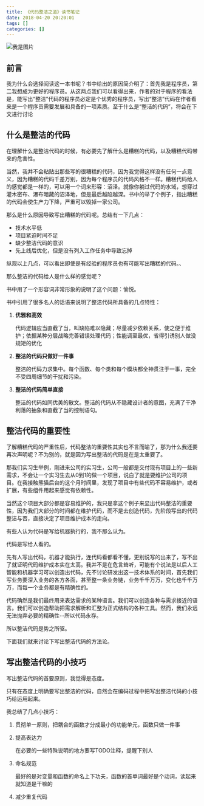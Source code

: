 ```yaml
---
title: 《代码整洁之道》读书笔记
date: 2018-04-20 20:20:01
tags: []
categories: []
---
```


![我是图片](https://ss3.bdstatic.com/70cFv8Sh_Q1YnxGkpoWK1HF6hhy/it/u=133076365,2636556812&fm=27&gp=0.jpg)

## 前言
我为什么会选择阅读这一本书呢？书中给出的原因简介明了：首先我是程序员，第二我想成为更好的程序员。从这两点我们可以看得出来，作者的对于程序的看法是，能写出“整洁”代码的程序员必定是个优秀的程序员，写出“整洁”代码在作者看来是一个程序员需要发展和具备的一项素质。至于什么是“整洁的代码”，将会在下文进行讨论

<!--more-->

## 什么是整洁的代码
在理解什么是整洁代码的时候，有必要先了解什么是糟糕的代码，以及糟糕代码带来的危害性。

当然，我并不会粘贴出那些写的很糟糕的代码，因为我觉得这样没有任何一点意义，因为糟糕的代码千差万别，因为每个程序员的代码风格不一样。糟糕代码给人的感觉都是一样的，可以用一个词来形容：沼泽。就像你躺过代码的水域，想穿过灌木密布、瀑布暗藏的沼泽地，但是最后越陷越深。书中的举了个例子，指出糟糕的代码会使生产力下降，严重可以毁掉一家公司。

那么是什么原因导致写出糟糕的代码呢。总结有一下几点：
* 技术水平低
* 项目紧迫时间不足
* 缺少整洁代码的意识
* 先上线后优化，但是没有列入工作任务中导致忘掉

纵观以上几点，可以看出即使是有经验的程序员也有可能写出糟糕的代码。、

那么整洁的代码给人是什么样的感觉呢？

书中用了一个形容词非常形象的说明了这个问题：愉悦。

书中引用了很多名人的话语来说明了整洁代码所具备的几点特性：
1. **优雅和高效**  

   代码逻辑应当直截了当，叫缺陷难以隐藏；尽量减少依赖关系，使之便于维护；依据某种分层战略完善错误处理代码；性能调至最优，省得引诱别人做没规矩的优化

2. **整洁的代码只做好一件事**  

    整洁的代码力求集中。每个函数、每个类和每个模块都全神贯注于一事，完全不受四周细节的干扰和污染。

3. **整洁的代码简单直接**  

    整洁的代码如同优美的散文。整洁的代码从不隐藏设计者的意图，充满了干净利落的抽象和直截了当的控制语句。

## 整洁代码的重要性

了解糟糕代码的严重性后，代码整洁的重要性其实也不言而喻了，那为什么我还要再次声明呢？不为别的，就是因为写出整洁的代码是在是太重要了。

那我们实习生举例，刚进来公司的实习生，公司一般都是交付现有项目上的一些新需求，不会让一个实习生去从0到1的做一个项目，说白了就是要维护公司的项目。在我接触熊猫后台的这个月时间里，发现了项目中有些代码不容易维护，或者扩展，有些组件用起来感觉有依赖性。

当然这个项目大部分都是容易维护的，我只是拿这个例子来显出代码整洁的重要性，因为我们大部分的时间都在维护代码，而不是去创造代码，先阶段写出的代码整洁与否，直接决定了项目维护成本的走向。

有些人认为代码是写给机器执行的，我不那么认为。

代码是写给人看的。

先有人写出代码，机器才能执行，连代码看都看不懂，更别说写的出来了，写不出了就证明代码维护成本实在太高。我并不是在危言耸听，可能有个说法是以后人工智能和机器学习可以创造出代码，先不讨论研发出这一技术体系的时间，首先我们写业务要深入业务的各方各面，甚至整一条业务链，业务千千万万，变化也千千万万，而每一个业务都是有精确性的。

代码确然是我们最终用来表达需求的某种语言。我们可以创造各种与需求接近的语言。我们可以创造帮助把需求解析和汇整为正式结构的各种工具。然而，我们永远无法抛弃必要的精确性--所以代码永存。

所以整洁代码是势之所驱。

下面我们就来讨论下写出整洁代码的方法论。

## 写出整洁代码的小技巧
写出整洁代码的首要原则，我觉得是态度。

只有在态度上明确要写出整洁的代码，自然会在编码过程中把写出整洁代码的小技巧给运用起来。

我总结了几点小技巧：

1. 贯彻单一原则，把耦合的函数才分成最小的功能单元，函数只做一件事
2. 提高表达力  

    在必要的一些特殊说明的地方要写TODO注释，提醒下别人
    
3. 命名规范

    最好的是对变量和函数的命名上下功夫，函数的首单词最好是个动词，读起来就知道是干嘛的
    
4. 减少重复代码